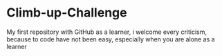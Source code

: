 # Climb-up-Challenge
My first repository with GitHub as a learner, i welcome every criticism, because to code have not been easy, especially when you are alone as a learner 
